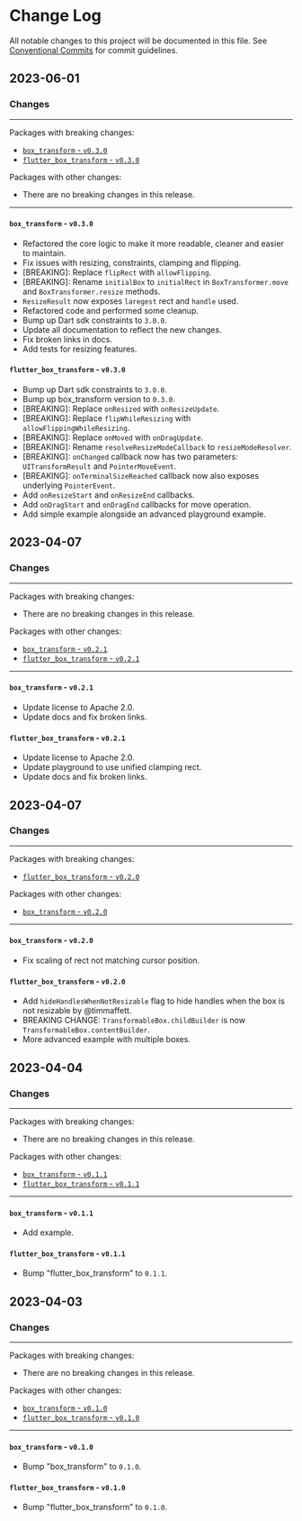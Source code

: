 # Change Log

All notable changes to this project will be documented in this file.
See [Conventional Commits](https://conventionalcommits.org) for commit guidelines.

## 2023-06-01

### Changes

---

Packages with breaking changes:

- [`box_transform` - `v0.3.0`](#box_transform---v030)
- [`flutter_box_transform` - `v0.3.0`](#flutter_box_transform---v030)

Packages with other changes:

- There are no breaking changes in this release.

---

#### `box_transform` - `v0.3.0`

- Refactored the core logic to make it more readable, cleaner and easier to maintain.
- Fix issues with resizing, constraints, clamping and flipping.
- [BREAKING]: Replace `flipRect` with `allowFlipping`.
- [BREAKING]: Rename `initialBox` to `initialRect` in `BoxTransformer.move` and `BoxTransformer.resize` methods.
- `ResizeResult` now exposes `laregest` rect and `handle` used.
- Refactored code and performed some cleanup.
- Bump up Dart sdk constraints to `3.0.0`.
- Update all documentation to reflect the new changes.
- Fix broken links in docs.
- Add tests for resizing features.


#### `flutter_box_transform` - `v0.3.0`

- Bump up Dart sdk constraints to `3.0.0`.
- Bump up box_transform version to `0.3.0`.
- [BREAKING]: Replace `onResized` with `onResizeUpdate`.
- [BREAKING]: Replace `flipWhileResizing` with `allowFlippingWhileResizing`.
- [BREAKING]: Replace `onMoved` with `onDragUpdate`.
- [BREAKING]: Rename `resolveResizeModeCallback` to `resizeModeResolver`.
- [BREAKING]: `onChanged` callback now has two parameters: `UITransformResult` and `PointerMoveEvent`.
- [BREAKING]: `onTerminalSizeReached` callback now also exposes underlying `PointerEvent`.
- Add `onResizeStart` and `onResizeEnd` callbacks.
- Add `onDragStart` and `onDragEnd` callbacks for move operation.
- Add simple example alongside an advanced playground example.


## 2023-04-07

### Changes

---

Packages with breaking changes:

 - There are no breaking changes in this release.

Packages with other changes:

 - [`box_transform` - `v0.2.1`](#box_transform---v021)
 - [`flutter_box_transform` - `v0.2.1`](#flutter_box_transform---v021)

---

#### `box_transform` - `v0.2.1`

 - Update license to Apache 2.0.
 - Update docs and fix broken links.


#### `flutter_box_transform` - `v0.2.1`

 - Update license to Apache 2.0.
 - Update playground to use unified clamping rect.
 - Update docs and fix broken links.

## 2023-04-07

### Changes

---

Packages with breaking changes:

 - [`flutter_box_transform` - `v0.2.0`](#flutter_box_transform---v020)

Packages with other changes:

 - [`box_transform` - `v0.2.0`](#box_transform---v020)

---

#### `box_transform` - `v0.2.0`

 - Fix scaling of rect not matching cursor position.

#### `flutter_box_transform` - `v0.2.0`

 - Add `hideHandlesWhenNotResizable` flag to hide handles when the box is not
   resizable by @timmaffett.
 - BREAKING CHANGE: `TransformableBox.childBuilder` is now `TransformableBox.contentBuilder`.
 - More advanced example with multiple boxes.

## 2023-04-04

### Changes

---

Packages with breaking changes:

 - There are no breaking changes in this release.

Packages with other changes:

 - [`box_transform` - `v0.1.1`](#box_transform---v011)
 - [`flutter_box_transform` - `v0.1.1`](#flutter_box_transform---v011)

---

#### `box_transform` - `v0.1.1`

 - Add example.

#### `flutter_box_transform` - `v0.1.1`

 - Bump "flutter_box_transform" to `0.1.1`.


## 2023-04-03

### Changes

---

Packages with breaking changes:

 - There are no breaking changes in this release.

Packages with other changes:

 - [`box_transform` - `v0.1.0`](#box_transform---v010)
 - [`flutter_box_transform` - `v0.1.0`](#flutter_box_transform---v010)

---

#### `box_transform` - `v0.1.0`

 - Bump "box_transform" to `0.1.0`.

#### `flutter_box_transform` - `v0.1.0`

 - Bump "flutter_box_transform" to `0.1.0`.

